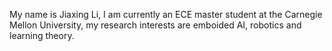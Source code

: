 My name is Jiaxing Li, I am currently an ECE master student at the Carnegie Mellon University, my research interests are emboided AI, robotics and learning theory.